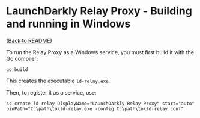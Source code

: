 # LaunchDarkly Relay Proxy - Building and running in Windows

[(Back to README)](../README.md)

To run the Relay Proxy as a Windows service, you must first build it with the Go compiler:

```shell
go build
```

This creates the executable `ld-relay.exe`.

Then, to register it as a service, use:

```shell
sc create ld-relay DisplayName="LaunchDarkly Relay Proxy" start="auto" binPath="C:\path\to\ld-relay.exe -config C:\path\to\ld-relay.conf"
```
